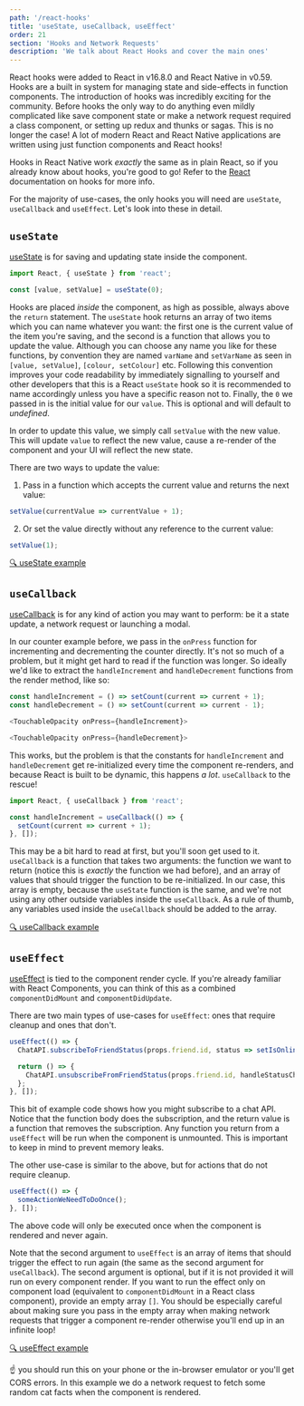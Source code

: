 ```yaml
---
path: '/react-hooks'
title: 'useState, useCallback, useEffect'
order: 21
section: 'Hooks and Network Requests'
description: 'We talk about React Hooks and cover the main ones'
---
```


React hooks were added to React in v16.8.0 and React Native in v0.59. Hooks are a built in system for managing state and side-effects in function components. The introduction of hooks was incredibly exciting for the community. Before hooks the only way to do anything even mildly complicated like save component state or make a network request required a class component, or setting up redux and thunks or sagas. This is no longer the case! A lot of modern React and React Native applications are written using just function components and React hooks!

Hooks in React Native work _exactly_ the same as in plain React, so if you already know about hooks, you're good to go! Refer to the [React](https://reactjs.org/docs/hooks-intro.html) documentation on hooks for more info.

For the majority of use-cases, the only hooks you will need are `useState`, `useCallback` and `useEffect`. Let's look into these in detail.

## `useState`

[useState](https://reactjs.org/docs/hooks-state.html) is for saving and updating state inside the component.

```js
import React, { useState } from 'react';

const [value, setValue] = useState(0);
```

Hooks are placed _inside_ the component, as high as possible, always above the `return` statement. The `useState` hook returns an array of two items which you can name whatever you want: the first one is the current value of the item you're saving, and the second is a function that allows you to update the value.  Although you can choose any name you like for these functions, by convention they are named `varName` and `setVarName` as seen in `[value, setValue]`, `[colour, setColour]` etc. Following this convention improves your code readability by immediately signalling to yourself and other developers that this is a React `useState` hook so it is recommended to name accordingly unless you have a specific reason not to. Finally, the `0` we passed in is the initial value for our `value`. This is optional and will default to _undefined_.

In order to update this value, we simply call `setValue` with the new value. This will update `value` to reflect the new value, cause a re-render of the component and your UI will reflect the new state. 

There are two ways to update the value: 

1. Pass in a function which accepts the current value and returns the next value:

```js
setValue(currentValue => currentValue + 1);
```

2. Or set the value directly without any reference to the current value:

```js
setValue(1);
```

[🔍 useState example](https://snack.expo.io/@kadikraman/usestate-example)

## `useCallback`

[useCallback](https://reactjs.org/docs/hooks-reference.html#usecallback) is for any kind of action you may want to perform: be it a state update, a network request or launching a modal.

In our counter example before, we pass in the `onPress` function for incrementing and decrementing the counter directly. It's not so much of a problem, but it might get hard to read if the function was longer. So ideally we'd like to extract the `handleIncrement` and `handleDecrement` functions from the render method, like so:

```js
const handleIncrement = () => setCount(current => current + 1);
const handleDecrement = () => setCount(current => current - 1);

<TouchableOpacity onPress={handleIncrement}>

<TouchableOpacity onPress={handleDecrement}>

```

This works, but the problem is that the constants for `handleIncrement` and `handleDecrement` get re-initialized every time the component re-renders, and because React is built to be dynamic, this happens _a lot_. `useCallback` to the rescue!

```js
import React, { useCallback } from 'react';

const handleIncrement = useCallback(() => {
  setCount(current => current + 1);
}, []);
```

This may be a bit hard to read at first, but you'll soon get used to it. `useCallback` is a function that takes two arguments: the function we want to return (notice this is _exactly_ the function we had before), and an array of values that should trigger the function to be re-initialized. In our case, this array is empty, because the `useState` function is the same, and we're not using any other outside variables inside the `useCallback`. As a rule of thumb, any variables used inside the `useCallback` should be added to the array.

[🔍 useCallback example](https://snack.expo.io/@kadikraman/usecallback-example)

## `useEffect`

[useEffect](https://reactjs.org/docs/hooks-effect.html) is tied to the component render cycle. If you're already familiar with React Components, you can think of this as a combined `componentDidMount` and `componentDidUpdate`.

There are two main types of use-cases for `useEffect`: ones that require cleanup and ones that don't.

```js
useEffect(() => {
  ChatAPI.subscribeToFriendStatus(props.friend.id, status => setIsOnline(status.isOnline);

  return () => {
    ChatAPI.unsubscribeFromFriendStatus(props.friend.id, handleStatusChange);
  };
}, []);
```

This bit of example code shows how you might subscribe to a chat API. Notice that the function body does the subscription, and the return value is a function that removes the subscription. Any function you return from a `useEffect` will be run when the component is unmounted. This is important to keep in mind to prevent memory leaks.

The other use-case is similar to the above, but for actions that do not require cleanup.

```js
useEffect(() => {
  someActionWeNeedToDoOnce();
}, []);
```

The above code will only be executed once when the component is rendered and never again.

Note that the second argument to `useEffect` is an array of items that should trigger the effect to run again (the same as the second argument for `useCallback`). The second argument is optional, but if it is not provided it will run on every component render. If you want to run the effect only on component load (equivalent to `componentDidMount` in a React class component), provide an empty array `[]`. You should be especially careful about making sure you pass in the empty array when making network requests that trigger a component re-render otherwise you'll end up in an infinite loop!

[🔍 useEffect example](https://snack.expo.io/@kadikraman/useeffect-example)

☝️ you should run this on your phone or the in-browser emulator or you'll get CORS errors. In this example we do a network request to fetch some random cat facts when the component is rendered.

